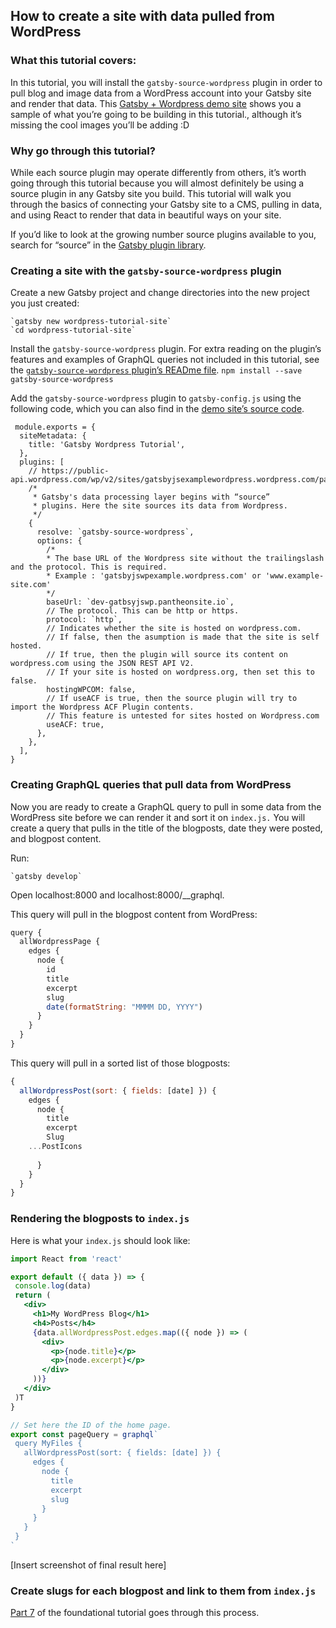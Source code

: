 ## How to create a site with data pulled from WordPress 

### What this tutorial covers:

In this tutorial, you will install the `gatsby-source-wordpress` plugin in order to pull blog and image data from a WordPress account into your Gatsby site and render that data. This [Gatsby + Wordpress demo site](https://using-wordpress.gatsbyjs.org/) shows you a sample of what you’re going to be building in this tutorial., although it’s missing the cool images you’ll be adding :D

### Why go through this tutorial? 

While each source plugin may operate differently from others, it’s worth going through this tutorial because you will almost definitely be using a source plugin in any Gatsby site you build. This tutorial will walk you through the basics of connecting your Gatsby site to a CMS, pulling in data, and using React to render that data in beautiful ways on your site.

If you’d like to look at the growing number source plugins available to you, search for “source” in the [Gatsby plugin library](https://www.gatsbyjs.org/plugins/?=source).

### Creating a site with the `gatsby-source-wordpress` plugin

Create a new Gatsby project and change directories into the new project you just created:

```shell
`gatsby new wordpress-tutorial-site`
`cd wordpress-tutorial-site`
```

Install the `gatsby-source-wordpress` plugin. For extra reading on the plugin’s features and examples of GraphQL queries not included in this tutorial, see the [`gatsby-source-wordpress` plugin’s READme file](https://www.gatsbyjs.org/packages/gatsby-source-wordpress/?=wordpress).
`npm install --save gatsby-source-wordpress`

Add the `gatsby-source-wordpress` plugin to `gatsby-config.js` using the following code, which you can also find in the [demo site’s source code](https://github.com/gatsbyjs/gatsby/blob/master/examples/using-wordpress/gatsby-config.js). 

```javascript{32-58}
 module.exports = {
  siteMetadata: {
    title: 'Gatsby Wordpress Tutorial',
  },
  plugins: [
    // https://public-api.wordpress.com/wp/v2/sites/gatsbyjsexamplewordpress.wordpress.com/pages/
    /*
     * Gatsby's data processing layer begins with “source”
     * plugins. Here the site sources its data from Wordpress.
     */
    {
      resolve: `gatsby-source-wordpress`,
      options: {
        /*
        * The base URL of the Wordpress site without the trailingslash and the protocol. This is required.
        * Example : 'gatsbyjswpexample.wordpress.com' or 'www.example-site.com'
        */
        baseUrl: `dev-gatbsyjswp.pantheonsite.io`,
        // The protocol. This can be http or https.
        protocol: `http`,
        // Indicates whether the site is hosted on wordpress.com.
        // If false, then the asumption is made that the site is self hosted.
        // If true, then the plugin will source its content on wordpress.com using the JSON REST API V2.
        // If your site is hosted on wordpress.org, then set this to false.
        hostingWPCOM: false,
        // If useACF is true, then the source plugin will try to import the Wordpress ACF Plugin contents.
        // This feature is untested for sites hosted on Wordpress.com
        useACF: true,
      },
    },
  ],
}
```

### Creating GraphQL queries that pull data from WordPress

Now you are ready to create a GraphQL query to pull in some data from the WordPress site before we can render it and sort it on `index.js.` You will create a query that pulls in the title of the blogposts, date they were posted, and blogpost content.

Run:
```shell
`gatsby develop`
```

Open localhost:8000 and localhost:8000/__graphql. 

This query will pull in the blogpost content from WordPress:

```jsx
query { 
  allWordpressPage {
    edges {
      node {
        id
        title
        excerpt
        slug
        date(formatString: "MMMM DD, YYYY")
      }
    }
  }
}
```


This query will pull in a sorted list of those blogposts:

```jsx
{
  allWordpressPost(sort: { fields: [date] }) {
    edges {
      node {
        title
        excerpt
        Slug
	...PostIcons
	
      }
    }
  }
}
```


### Rendering the blogposts to `index.js`

Here is what your `index.js` should look like:

```jsx
import React from 'react'

export default ({ data }) => {
 console.log(data)
 return (
   <div>
     <h1>My WordPress Blog</h1>
     <h4>Posts</h4>
     {data.allWordpressPost.edges.map(({ node }) => (
       <div>
         <p>{node.title}</p>
         <p>{node.excerpt}</p>
       </div>
     ))}
   </div>
 )T
}

// Set here the ID of the home page.
export const pageQuery = graphql`
 query MyFiles {
   allWordpressPost(sort: { fields: [date] }) {
     edges {
       node {
         title
         excerpt
         slug
       }
     }
   }
 }
`
```

[Insert screenshot of final result here]

### Create slugs for each blogpost and link to them from `index.js`
[Part 7](https://www.gatsbyjs.org/tutorial/part-seven/) of the foundational tutorial goes through this process.